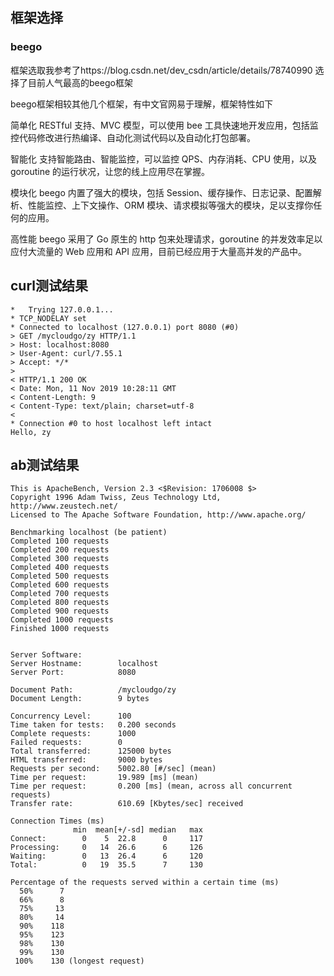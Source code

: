 ## 框架选择
### beego 

框架选取我参考了https://blog.csdn.net/dev_csdn/article/details/78740990
选择了目前人气最高的beego框架

beego框架相较其他几个框架，有中文官网易于理解，框架特性如下

简单化
RESTful 支持、MVC 模型，可以使用 bee 工具快速地开发应用，包括监控代码修改进行热编译、自动化测试代码以及自动化打包部署。

智能化
支持智能路由、智能监控，可以监控 QPS、内存消耗、CPU 使用，以及 goroutine 的运行状况，让您的线上应用尽在掌握。

模块化
beego 内置了强大的模块，包括 Session、缓存操作、日志记录、配置解析、性能监控、上下文操作、ORM 模块、请求模拟等强大的模块，足以支撑你任何的应用。

高性能
beego 采用了 Go 原生的 http 包来处理请求，goroutine 的并发效率足以应付大流量的 Web 应用和 API 应用，目前已经应用于大量高并发的产品中。





## curl测试结果
```
*   Trying 127.0.0.1...
* TCP_NODELAY set
* Connected to localhost (127.0.0.1) port 8080 (#0)
> GET /mycloudgo/zy HTTP/1.1
> Host: localhost:8080
> User-Agent: curl/7.55.1
> Accept: */*
> 
< HTTP/1.1 200 OK
< Date: Mon, 11 Nov 2019 10:28:11 GMT
< Content-Length: 9
< Content-Type: text/plain; charset=utf-8
< 
* Connection #0 to host localhost left intact
Hello, zy
```

## ab测试结果
```
This is ApacheBench, Version 2.3 <$Revision: 1706008 $>
Copyright 1996 Adam Twiss, Zeus Technology Ltd, http://www.zeustech.net/
Licensed to The Apache Software Foundation, http://www.apache.org/

Benchmarking localhost (be patient)
Completed 100 requests
Completed 200 requests
Completed 300 requests
Completed 400 requests
Completed 500 requests
Completed 600 requests
Completed 700 requests
Completed 800 requests
Completed 900 requests
Completed 1000 requests
Finished 1000 requests


Server Software:        
Server Hostname:        localhost
Server Port:            8080

Document Path:          /mycloudgo/zy
Document Length:        9 bytes

Concurrency Level:      100
Time taken for tests:   0.200 seconds
Complete requests:      1000
Failed requests:        0
Total transferred:      125000 bytes
HTML transferred:       9000 bytes
Requests per second:    5002.80 [#/sec] (mean)
Time per request:       19.989 [ms] (mean)
Time per request:       0.200 [ms] (mean, across all concurrent requests)
Transfer rate:          610.69 [Kbytes/sec] received

Connection Times (ms)
              min  mean[+/-sd] median   max
Connect:        0    5  22.8      0     117
Processing:     0   14  26.6      6     126
Waiting:        0   13  26.4      6     120
Total:          0   19  35.5      7     130

Percentage of the requests served within a certain time (ms)
  50%      7
  66%      8
  75%     13
  80%     14
  90%    118
  95%    123
  98%    130
  99%    130
 100%    130 (longest request)
```
